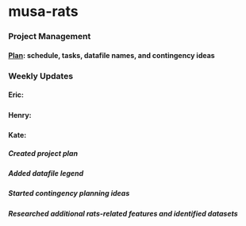 # musa-rats

### Project Management
#### [Plan](https://docs.google.com/spreadsheets/d/1nGroyO_JdxYuPIOrizUDo5iwkxVdH8Emu9CW2ZeOraM/edit?usp=sharing): schedule, tasks, datafile names, and contingency ideas 

### Weekly Updates 
#### Eric: 
#####

#### Henry:
#####

#### Kate: 
##### Created project plan
##### Added datafile legend 
##### Started contingency planning ideas
##### Researched additional rats-related features and identified datasets 
